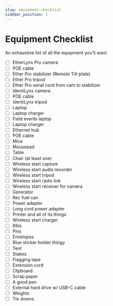 ```yaml
---
slug: equipment-checklist
sidebar_position: 1
---
```

# Equipment Checklist

An exhaustive list of all the equipment you'll want.
- [ ] EtherLynx Pro camera
- [ ] POE cable
- [ ] Ether Pro stabilizer (Remote Tilt plate)
- [ ] Ether Pro tripod
- [ ] Ether Pro serial cord from cam to stabilizer
- [ ] IdentiLynx camera
- [ ] POE cable
- [ ] IdentiLynx tripod
- [ ] Laptop
- [ ] Laptop charger
- [ ] Field events laptop
- [ ] Laptop charger
- [ ] Ethernet hub
- [ ] POE cable
- [ ] Mice
- [ ] Mousepad
- [ ] Table
- [ ] Chair (at least one)
- [ ] Wireless start capture
- [ ] Wireless start audio recorder
- [ ] Wireless start tripod
- [ ] Wireless start radio link
- [ ] Wireless start receiver for camera
- [ ] Generator
- [ ] Rec fuel can
- [ ] Power adapter
- [ ] Long cord power adapter
- [ ] Printer and all of its things
- [ ] Wireless start charger
- [ ] Bibs
- [ ] Pins
- [ ] Envelopes
- [ ] Blue sticker holder thingy
- [ ] Tent
- [ ] Stakes
- [ ] Flagging tape
- [ ] Extension cord
- [ ] Clipboard
- [ ] Scrap paper
- [ ] A good pen
- [ ] External hard drive w/ USB-C cable
- [ ] Weights
- [ ] Tie downs
